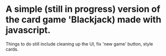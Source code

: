 # A simple (still in progress) version of the card game 'Blackjack) made with javascript.
Things to do still include cleaning up the UI, fix 'new game' button, style cards.
